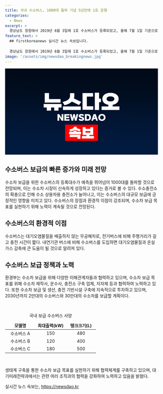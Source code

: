 ```yaml
---
title: 국내 수소버스, 1000대 돌파 기념 5년만에 1호 운행
categories:
  - News
excerpt: >
  경상남도 창원에서 2019년 6월 3일에 1호 수소버스가 등록되었고, 올해 7월 1일 기준으로 992대의 수소버스가 등록됐으며, 1000대가 넘을 것으로 예상된다. 올해부터 수소 충전소가 확충되면서 수소버스 보급이 가속화되고 있는데, 수소버스는 주행거리가 길고 충전시간이 짧다는 장점이 있다. 또한 수소버스로의 전환이 대기오염물질과 온실가스를 줄일 수 있어 지자체와 관련 단체들이 다양한 노력을 기울여 수소차 생태계를 구축하고 있는 것으로 알려졌다.
feature_text: >
  ## firstkoreanews 실시간 뉴스 속보입니다.

  경상남도 창원에서 2019년 6월 3일에 1호 수소버스가 등록되었고, 올해 7월 1일 기준으로 992대의 수소버스가 등록됐으며, 1000대가 넘을 것으로 예상된다. 올해부터 수소 충전소가 확충되면서 수소버스 보급이 가속화되고 있는데, 수소버스는 주행거리가 길고 충전시간이 짧다는 장점이 있다. 또한 수소버스로의 전환이 대기오염물질과 온실가스를 줄일 수 있어 지자체와 관련 단체들이 다양한 노력을 기울여 수소차 생태계를 구축하고 있는 것으로 알려졌다.
image: '/assets/img/newsdao_breakingnews.jpg'
---
```


<p><img src="/assets/img/newsdao_breakingnews.jpg" alt="firstkoreanews 속보" /></p>

<h2 data-ke-size="size26">수소버스 보급의 빠른 증가와 미래 전망</h2>

<p>수소차 보급을 위한 수소버스의 등록대수가 예측을 뛰어넘어 1000대를 돌파할 것으로 전망되며, 이는 수소차 시장이 신속하게 성장하고 있다는 증거로 볼 수 있다. 수소충전소의 확충으로 인해 수소 상용차용 충전소가 늘어나고, 이는 수소버스의 대규모 보급에 긍정적인 영향을 미치고 있다. 수소버스의 장점과 환경적 이점이 강조되며, 수소차 보급 목표를 실현하기 위해 노력이 계속될 것으로 전망된다.</p>

<h2 data-ke-size="size26">수소버스의 환경적 이점</h2>

<p>수소버스는 대기오염물질을 배출하지 않는 무공해차로, 전기버스에 비해 주행거리가 길고 충전 시간이 짧다. 내연기관 버스에 비해 수소버스를 도입하면 대기오염물질과 온실가스 감축에 큰 도움이 될 것으로 알려져 있다.</p>

<h2 data-ke-size="size26">수소버스 보급 정책과 노력</h2>

<p>환경부는 수소차 보급을 위해 다양한 이해관계자들과 협력하고 있으며, 수소차 보급 목표를 위해 수소차 제작사, 운수사, 충전소 구축 업체, 지자체 등과 협력하여 노력하고 있다. 또한 수소차 보급 및 생산, 충전 기반시설 구축에 지속적으로 투자하고 있으며, 2030년까지 2만대의 수소버스와 30만대의 수소차를 보급할 계획이다.</p>

<p data-ke-size="size16">&nbsp;</p>

<table>
    <caption>국내 보급 수소버스 사양</caption>
    <colgroup>
    <col width="33%">
    <col width="33%">
    <col width="33%">
    </colgroup>
    <thead>
        <tr>
            <td style="text-align: center; height: 17px;"><b>모델명</b></td>
            <td style="text-align: center; height: 17px;"><b>최대출력(kW)</b></td>
            <td style="text-align: center; height: 17px;"><b>탱크크기(L)</b></td>
        </tr>
    </thead>
    <tbody>
        <tr>
            <td style="text-align: center; height: 17px;">수소버스 A</td>
            <td style="text-align: center; height: 17px;">150</td>
            <td style="text-align: center; height: 17px;">480</td>
        </tr>
        <tr>
            <td style="text-align: center; height: 17px;">수소버스 B</td>
            <td style="text-align: center; height: 17px;">120</td>
            <td style="text-align: center; height: 17px;">400</td>
        </tr>
        <tr>
            <td style="text-align: center; height: 17px;">수소버스 C</td>
            <td style="text-align: center; height: 17px;">180</td>
            <td style="text-align: center; height: 17px;">500</td>
        </tr>
    </tbody>
</table>

<p data-ke-size="size16">&nbsp;</p>

<p>생태계 구축을 통한 수소차 보급 목표를 실현하기 위해 협력체계를 구축하고 있으며, 대기미래전략과에서는 관련 여러 조직과의 협력을 강화하여 노력하고 있음을 밝혔다.</p>
실시간 뉴스 속보는, <a href="https://newsdao.kr" rel="dofollow">https://newsdao.kr</a>


